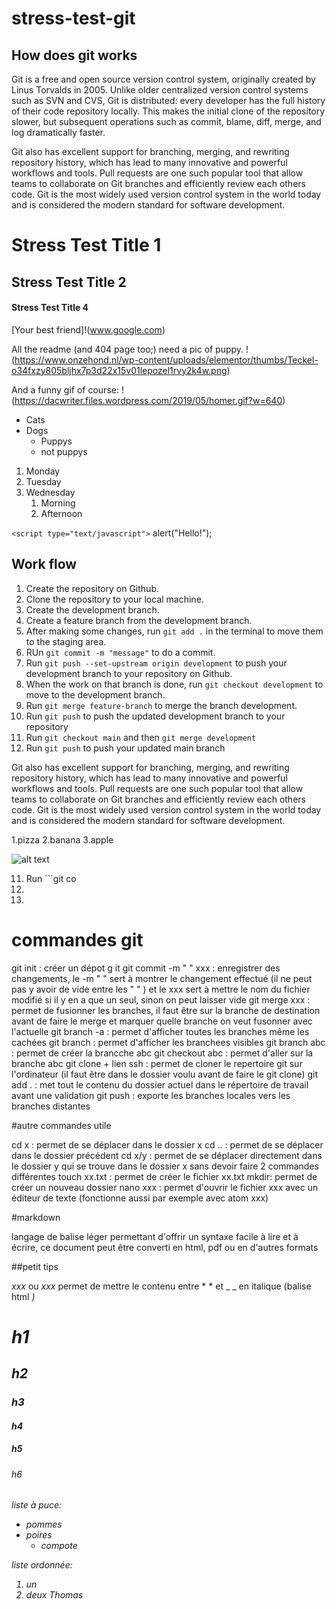 
# stress-test-git
## How does git works


Git is a free and open source version control system, originally created by Linus Torvalds in 2005. Unlike older centralized version control systems such as SVN and CVS, Git is distributed: every developer has the full history of their code repository locally. This makes the initial clone of the repository slower, but subsequent operations such as commit, blame, diff, merge, and log dramatically faster.

Git also has excellent support for branching, merging, and rewriting repository history, which has lead to many innovative and powerful workflows and tools. Pull requests are one such popular tool that allow teams to collaborate on Git branches and efficiently review each others code. Git is the most widely used version control system in the world today and is considered the modern standard for software development.

# Stress Test Title 1

## Stress Test Title 2

#### Stress Test Title 4

[Your best friend]!(www.google.com)

All the readme (and 404 page too;) need a pic of puppy.
!(https://www.onzehond.nl/wp-content/uploads/elementor/thumbs/Teckel-o34fxzy805bljhx7p3d22x15v01lepozel1rvy2k4w.png)

And a funny gif of course:
!(https://dacwriter.files.wordpress.com/2019/05/homer.gif?w=640)

* Cats
* Dogs
  * Puppys
  * not puppys


1. Monday
1. Tuesday
1. Wednesday
   1. Morning
   1. Afternoon

```<script type="text/javascript">```
    alert("Hello!");
</script>
## Work flow


1. Create the repository on Github.
2. Clone the repository to your local machine.
3. Create the development branch.
4. Create a feature branch from the development branch.
5. After making some changes, run  ```git add .``` in the terminal to move them to the staging area.
6. RUn ```git commit -m "message"``` to do a commit.
7. Run ```git push --set-upstream origin development``` to push your development branch to your repository on Github.
8. When the work on that branch is done, run ``git checkout development`` to move to the development branch.
9. Run ```git merge feature-branch``` to merge the branch development.
10. Run ```git push``` to push the updated development branch to your repository
11. Run ```git checkout main``` and then ```git merge development```
12. Run ```git push``` to push your updated main branch

Git also has excellent support for branching, merging, and rewriting repository history, which has lead to many innovative and powerful workflows and tools. Pull requests are one such popular tool that allow teams to collaborate on Git branches and efficiently review each others code. Git is the most widely used version control system in the world today and is considered the modern standard for software development.

1.pizza
2.banana
3.apple


![alt text](https://camo.githubusercontent.com/38f113b96a368dfb7f634d2f2da97e7b8c748042d2a284b97c3fad048bb3ff55/68747470733a2f2f6d69726f2e6d656469756d2e636f6d2f6d61782f323733322f312a6d74736b3366515f4252656d466964686b656c3364412e706e67 "GIT")

11. Run ```git co
12.
13.


# commandes git

git init : créer un dépot g it
git commit -m " " xxx : enregistrer des changements, le -m " " sert à montrer le changement effectué (il ne peut pas y avoir de vide entre les " " ) et le xxx sert à mettre le nom du fichier modifié si il y en a que un seul, sinon on peut laisser vide
git merge xxx : permet de fusionner les branches, il faut être sur la branche de destination avant de faire le merge et marquer quelle branche on veut fusonner avec l'actuelle
git branch -a : permet d'afficher toutes les branches même les cachées
git branch : permet d'afficher les branchees visibles
git branch abc : permet de créer la brancche abc
git checkout abc : permet d'aller sur la branche abc
git clone + lien ssh : permet de cloner le repertoire git sur l'ordinateur (il faut être dans le dossier voulu avant de faire le git clone)
git add . : met tout le contenu du dossier actuel dans le répertoire de travail avant une validation
git push : exporte les branches locales vers les branches distantes

#autre commandes utile

cd x : permet de se déplacer dans le dossier x
cd .. : permet de se déplacer dans le dossier précédent
cd x/y : permet de se déplacer directement dans le dossier y qui se trouve dans le dossier x sans devoir faire 2 commandes différentes
touch xx.txt : permet de créer le fichier xx.txt
mkdir: permet de créer un nouveau dossier
nano xxx : permet d'ouvrir le fichier xxx avec un éditeur de texte (fonctionne aussi par exemple avec atom xxx)

#markdown

langage de balise léger permettant d'offrir un syntaxe facile à lire et à écrire, ce document peut être converti en html, pdf ou en d'autres formats

##petit tips

*xxx* ou _xxx_ permet de mettre le contenu entre * * et _ _ en italique (balise html <em>)
# h1
##  h2
### h3
####  h4
#####  h5
######  h6

liste à puce:
* pommes
* poires
    * compote

liste ordonnée:
1. un
2. deux
Thomas

